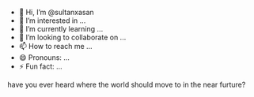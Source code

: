 - 👋 Hi, I’m @sultanxasan
- 👀 I’m interested in ...
- 🌱 I’m currently learning ...
- 💞️ I’m looking to collaborate on ...
- 📫 How to reach me ...
- 😄 Pronouns: ...
- ⚡ Fun fact: ...

<!---
sultanxasan/sultanxasan is a ✨ special ✨ repository because its `README.md` (this file) appears on your GitHub profile.
You can click the Preview link to take a look at your changes.
---> have you ever heard where the world should move to in the near furture?
